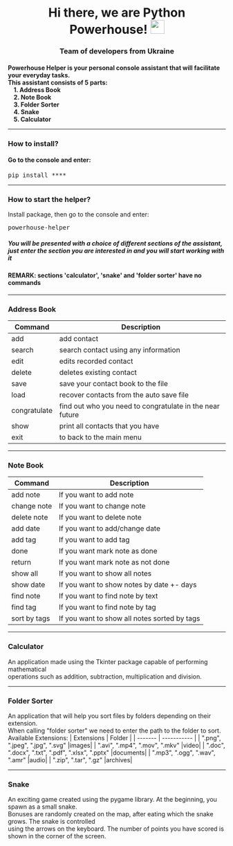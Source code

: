 <h1 align="center">Hi there, we are Python Powerhouse! 
<img src="https://github.com/blackcater/blackcater/raw/main/images/Hi.gif" height="32"/></h1>
<h3 align="center">Team of developers from Ukraine</h3>


<h4>Powerhouse Helper is your personal console assistant that will facilitate your everyday tasks.<br>
This assistant consists of 5 parts:<br>
     &nbsp&nbsp&nbsp&nbsp1. Address Book<br>
      &nbsp&nbsp&nbsp&nbsp2. Note Book<br>
      &nbsp&nbsp&nbsp&nbsp3. Folder Sorter<br>
      &nbsp&nbsp&nbsp&nbsp4. Snake<br>
      &nbsp&nbsp&nbsp&nbsp5. Calculator<br>
  
  ----------------------
  ### How to install?<br>
  #### Go to the console and enter:
  <pre>pip install ****</pre>
  ----------------------
  ### How to start the helper? <br>
  Install package, then go to the console and enter:
  <pre>powerhouse-helper</pre>
  ##### You will be presented with a choice of different sections of the assistant, just enter the section you are interested in and you will start working with it
  #### REMARK: sections 'calculator', 'snake' and 'folder sorter' have no commands
  -----------------------
  ### Address Book
  | Command | Description |
| ------- | ----------- |
| add     | add contact |
| search  | search contact using any information |
| edit    | edits recorded contact |
| delete  | deletes existing contact |
|  save   |  save your contact book to the file   |
|  load   | recover contacts from the auto save file  |
| congratulate  |find out who you need to congratulate in the near future|
| show    |  print all contacts that you have |
| exit    |  to back to the main menu |
  
--------------------------
  
  ### Note Book
  | Command | Description |
| ------- | ----------- |
|   add note   |           If you want to add note            |
| change note  |          If you want to change note          |
| delete note  |          If you want to delete note          |
|   add date   |        If you want to add/change date        |
|   add tag    |            If you want to add tag            |
|     done     |        If you want mark note as done         |
|    return    |      If you want mark note as not done       |
|   show all   |        If you want to show all notes         |
|  show date   |  If you want to show notes by date +- days   |
|  find note   |       If you want to find note by text       |
|   find tag   |       If you want to find note by tag        |
| sort by tags | If you want to show all notes sorted by tags

--------------------------
  
 ### Calculator
  An application made using the Tkinter package capable of performing mathematical <br>
  operations such as addition, subtraction, multiplication and division.
  
----------------------------
  
### Folder Sorter
  
  An application that will help you sort files by folders depending on their extension. <br>
  When calling "folder sorter" we need to enter the path to the folder to sort.<br>
  Available Extensions:
   | Extensions | Folder |
| ------- | ----------- |
|   ".png", ".jpeg", ".jpg", ".svg"    |images|
|    ".avi", ".mp4", ".mov", ".mkv"    |video|
|   ".doc", ".docx", ".txt", ".pdf", ".xlsx", ".pptx"    |documents|
|   ".mp3", ".ogg", ".wav", ".amr"   |audio|
| ".zip", ".tar", ".gz"  |archives|

 
---------------------------
### Snake
  An exciting game created using the pygame library. At the beginning, you spawn as a small snake.<br>
  Bonuses are randomly created on the map, after eating which the snake grows. The snake is controlled<br>
  using the arrows on the keyboard. The number of points you have scored is shown in the corner of the screen.
  